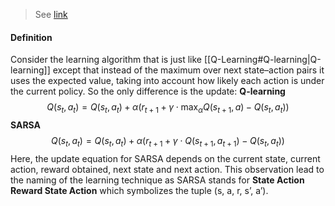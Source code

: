 > See [link](https://www.geeksforgeeks.org/sarsa-reinforcement-learning/?ref=gcse_outind)

#### Definition


Consider the learning algorithm that is just like [[Q-Learning#Q-learning|Q-learning]] except that instead of the maximum over next state–action pairs it uses the expected value, taking into account how likely each action is under the current policy. So the only difference is the update:
**Q-learning**
$$
Q(s_{t},a_{t})= Q(s_{t},a_{t}) + \alpha(r_{t+1}+\gamma \cdot\text{max}_{\alpha}Q(s_{t+1},a)-Q(s_{t},a_{t}))
$$
**SARSA**
$$
Q(s_{t},a_{t})= Q(s_{t}, a_{t}) + \alpha(r_{t+1}+\gamma \cdot Q(s_{t+1},a_{t+1})-Q(s_{t},a_{t}))
$$
Here, the update equation for SARSA depends on the current state, current action, reward obtained, next state and next action. This observation lead to the naming of the learning technique as SARSA stands for **State Action Reward State Action** which symbolizes the tuple (s, a, r, s’, a’).